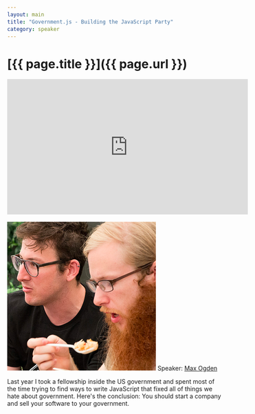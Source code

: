 ```yaml
---
layout: main
title: "Government.js - Building the JavaScript Party"
category: speaker
---
```


# [{{ page.title }}]({{ page.url }})

<iframe width="560" height="315" src="http://www.youtube.com/embed/lZYhCduUlqo" frameborder="0" allowfullscreen="true">
</iframe>

<a href="http://www.maxogden.com"><img src="/images/max-ogden.png" class="speaker" alt="Max Ogden"></a>
Speaker: <a href="http://www.maxogden.com">Max Ogden</a>

Last year I took a fellowship inside the US government and spent most of the time trying to find ways to write JavaScript that fixed all of things we hate about government. Here's the conclusion: You should start a company and sell your software to your government.
